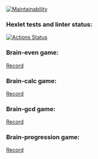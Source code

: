 [![Maintainability](https://api.codeclimate.com/v1/badges/bb86dd1b955446bfc1ea/maintainability)](https://codeclimate.com/github/serenity059/frontend-project-44/maintainability)
### Hexlet tests and linter status:
[![Actions Status](https://github.com/serenity059/frontend-project-44/actions/workflows/hexlet-check.yml/badge.svg)](https://github.com/serenity059/frontend-project-44/actions)
### Brain-even game:
[Record](https://asciinema.org/a/I5k1bd2rgCCSNefhFuwjCKxXt)
### Brain-calc game:
[Record](https://asciinema.org/a/x17McbJpSjIqWYAZqiJ3HGkZ9)
### Brain-gcd game:
[Record](https://asciinema.org/a/mSJyUMWRxmg84eMDvC5bVVMSV)
### Brain-progression game:
[Record](https://asciinema.org/a/G5i8JLakRY2eEBwKkUqzxS3eQ)
